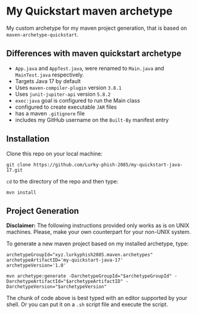 # My Quickstart maven archetype

My custom archetype for my maven project generation, that is based on
`maven-archetype-quickstart`.

## Differences with maven quickstart archetype

- `App.java` and `AppTest.java`, were renamed to `Main.java` and `MainTest.java` respectively.
- Targets Java 17 by default
- Uses `maven-compiler-plugin` version `3.8.1`
- Uses `junit-jupiter-api` version `5.8.2`
- `exec:java` goal is configured to run the Main class
- configured to create executable `JAR` files
- has a maven `.gitignore` file
- includes my GitHub username on the `Built-By` manifest entry

## Installation

Clone this repo on your local machine:

```
git clone https://github.com/Lurky-phish-2085/my-quickstart-java-17.git
```

`cd` to the directory of the repo and then type:

```
mvn install
```

## Project Generation

**Disclaimer:** The following instructions provided only works as is on UNIX
machines. Please, make your own counterpart for your non-UNIX system.

To generate a new maven project based on my installed archetype, type:

```
archetypeGroupId="xyz.lurkyphish2085.maven.archetypes"
archetypeArtifactID='my-quickstart-java-17'
archetypeVersion='1.0'

mvn archetype:generate -DarchetypeGroupId="$archetypeGroupId" -DarchetypeArtifactId="$archetypeArtifactID" -DarchetypeVersion="$archetypeVersion"
```

The chunk of code above is best typed with an editor supported by your shell.
Or you can put it on a `.sh` script file and execute the script.
